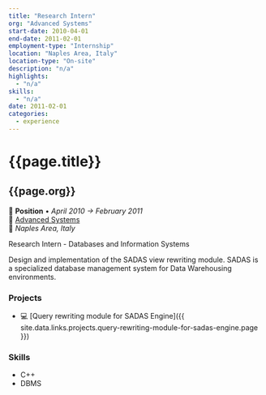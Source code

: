 ```yaml
---
title: "Research Intern"
org: "Advanced Systems"
start-date: 2010-04-01
end-date: 2011-02-01
employment-type: "Internship"
location: "Naples Area, Italy"
location-type: "On-site"
description: "n/a"
highlights:
  - "n/a"
skills:
  - "n/a"
date: 2011-02-01
categories:
  - experience
---
```

# {{page.title}}
## {{page.org}}

💼 **Position** • _April 2010 → February 2011_  
🏢 [Advanced Systems](https://www.advancedsystems.it/)  
📍 _Naples Area, Italy_

Research Intern - Databases and Information Systems

Design and implementation of the SADAS view rewriting module. SADAS is a specialized database management system for Data Warehousing environments.


### Projects

- 💻 [Query rewriting module for SADAS Engine]({{ site.data.links.projects.query-rewriting-module-for-sadas-engine.page }})


### Skills

- C++
- DBMS
